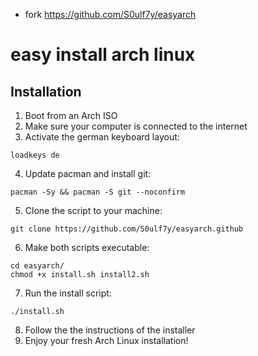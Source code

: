 - fork https://github.com/S0ulf7y/easyarch
# easy install arch linux

## Installation

1. Boot from an Arch ISO
2. Make sure your computer is connected to the internet
3. Activate the german keyboard layout:
  ```
  loadkeys de
  ```
4. Update pacman and install git:
  ```
  pacman -Sy && pacman -S git --noconfirm
  ```
5. Clone the script to your machine:
  ```
  git clone https://github.com/S0ulf7y/easyarch.github
  ```
6. Make both scripts executable:
  ```
  cd easyarch/
  chmod +x install.sh install2.sh
  ```
7. Run the install script:
  ```
  ./install.sh
  ```
8. Follow the the instructions of the installer
9. Enjoy your fresh Arch Linux installation!
